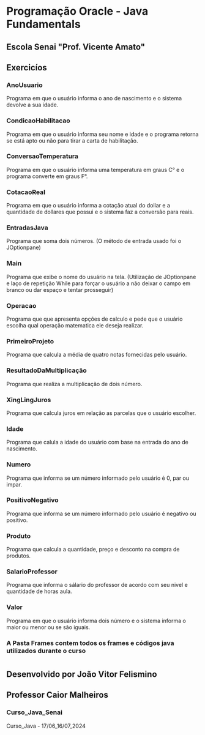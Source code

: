 <h1>Programação Oracle - Java Fundamentals</h1>

<h2>Escola Senai "Prof. Vicente Amato"</h2>

## Exercicíos

<div>

### AnoUsuario

Programa em que o usuário informa o ano de nascimento e o sistema devolve a sua idade.

### CondicaoHabilitacao

Programa em que o usuário informa seu nome e idade e o programa retorna se está apto ou não para tirar a carta de habilitação.

### ConversaoTemperatura

Programa em que o usuário informa uma temperatura em graus C° e o programa converte em graus F°.

### CotacaoReal

Programa em que o usuário informa a cotação atual do dollar e a quantidade de dollares que possui e o sistema faz a conversão para reais.

### EntradasJava

Programa que soma dois números. (O método de entrada usado foi o JOptionpane)

### Main

Programa que exibe o nome do usuário na tela. (Utilização de JOptionpane e laço de repetição While para forçar o usuário a não deixar o campo em branco ou dar espaço e tentar prosseguir)

### Operacao

Programa que que apresenta opções de calculo e pede que o usuário escolha qual operação matematica ele deseja realizar.

### PrimeiroProjeto

Programa que calcula a média de quatro notas fornecidas pelo usuário.

### ResultadoDaMultiplicação

Programa que realiza a multiplicação de dois número.

### XingLingJuros

Programa que calcula juros em relação as parcelas que o usuário escolher.

### Idade

Programa que calula a idade do usuário com base na entrada do ano de nascimento.

### Numero

Programa que informa se um número informado pelo usuário é 0, par ou impar.

### PositivoNegativo

Programa que informa se um número informado pelo usuário é negativo ou positivo.

### Produto

Programa que calcula a quantidade, preço e desconto na compra de produtos.

### SalarioProfessor

Programa que informa o sálario do professor de acordo com seu nivel e quantidade de horas aula.

### Valor

Programa em que o usuário informa dois número e o sistema informa o maior ou menor ou se são iguais.

</div>

### A Pasta Frames contem todos os frames e códigos java utilizados durante o curso

#

## Desenvolvido por João Vitor Felismino

## Professor Caior Malheiros

### Curso_Java_Senai
Curso_Java - 17/06_16/07_2024
